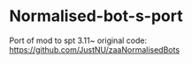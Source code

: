 # Normalised-bot-s-port
Port of mod to spt 3.11~
original code: https://github.com/JustNU/zaaNormalisedBots
